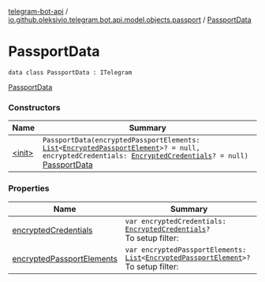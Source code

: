 [telegram-bot-api](../../index.md) / [io.github.oleksivio.telegram.bot.api.model.objects.passport](../index.md) / [PassportData](./index.md)

# PassportData

`data class PassportData : ITelegram`

[PassportData](https://core.telegram.org/bots/api/#passportdata)

### Constructors

| Name | Summary |
|---|---|
| [&lt;init&gt;](-init-.md) | `PassportData(encryptedPassportElements: `[`List`](https://kotlinlang.org/api/latest/jvm/stdlib/kotlin.collections/-list/index.html)`<`[`EncryptedPassportElement`](../-encrypted-passport-element/index.md)`>? = null, encryptedCredentials: `[`EncryptedCredentials`](../-encrypted-credentials/index.md)`? = null)`<br>[PassportData](https://core.telegram.org/bots/api/#passportdata) |

### Properties

| Name | Summary |
|---|---|
| [encryptedCredentials](encrypted-credentials.md) | `var encryptedCredentials: `[`EncryptedCredentials`](../-encrypted-credentials/index.md)`?`<br>To setup filter: |
| [encryptedPassportElements](encrypted-passport-elements.md) | `var encryptedPassportElements: `[`List`](https://kotlinlang.org/api/latest/jvm/stdlib/kotlin.collections/-list/index.html)`<`[`EncryptedPassportElement`](../-encrypted-passport-element/index.md)`>?`<br>To setup filter: |
